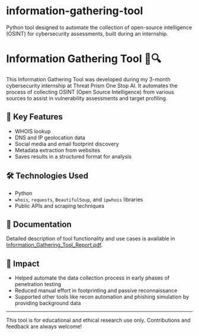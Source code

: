 # information-gathering-tool
Python tool designed to automate the collection of open-source intelligence (OSINT) for cybersecurity assessments, built during an internship.
# Information Gathering Tool 🧠🔍

This Information Gathering Tool was developed during my 3-month cybersecurity internship at Threat Prism One Stop AI. It automates the process of collecting OSINT (Open Source Intelligence) from various sources to assist in vulnerability assessments and target profiling.

## 📌 Key Features
- WHOIS lookup
- DNS and IP geolocation data
- Social media and email footprint discovery
- Metadata extraction from websites
- Saves results in a structured format for analysis

## 🛠️ Technologies Used
- Python
- `whois`, `requests`, `BeautifulSoup`, and `ipwhois` libraries
- Public APIs and scraping techniques

## 📄 Documentation
Detailed description of tool functionality and use cases is available in [Information_Gathering_Tool_Report.pdf](./Information_Gathering_Tool_Report.pdf).

## 🚀 Impact
- Helped automate the data collection process in early phases of penetration testing
- Reduced manual effort in footprinting and passive reconnaissance
- Supported other tools like recon automation and phishing simulation by providing background data

---

This tool is for educational and ethical research use only. Contributions and feedback are always welcome!

